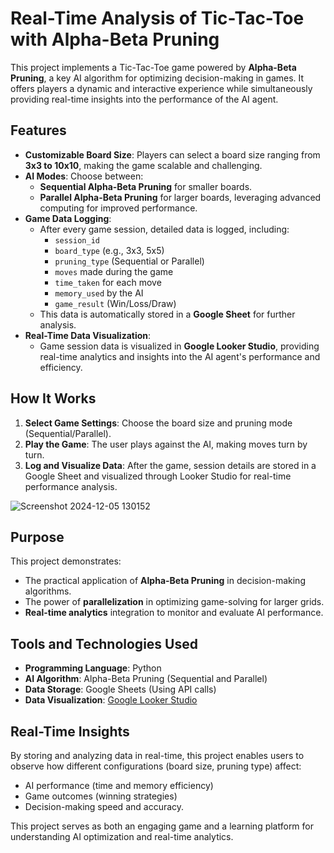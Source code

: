 # Real-Time Analysis of Tic-Tac-Toe with Alpha-Beta Pruning

This project implements a Tic-Tac-Toe game powered by **Alpha-Beta Pruning**, a key AI algorithm for optimizing decision-making in games. It offers players a dynamic and interactive experience while simultaneously providing real-time insights into the performance of the AI agent.

## Features

- **Customizable Board Size**: Players can select a board size ranging from **3x3 to 10x10**, making the game scalable and challenging.
- **AI Modes**: Choose between:
  - **Sequential Alpha-Beta Pruning** for smaller boards.
  - **Parallel Alpha-Beta Pruning** for larger boards, leveraging advanced computing for improved performance.
- **Game Data Logging**:
  - After every game session, detailed data is logged, including:
    - `session_id`
    - `board_type` (e.g., 3x3, 5x5)
    - `pruning_type` (Sequential or Parallel)
    - `moves` made during the game
    - `time_taken` for each move
    - `memory_used` by the AI
    - `game_result` (Win/Loss/Draw)
  - This data is automatically stored in a **Google Sheet** for further analysis.
- **Real-Time Data Visualization**:
  - Game session data is visualized in **Google Looker Studio**, providing real-time analytics and insights into the AI agent's performance and efficiency.

## How It Works

1. **Select Game Settings**: Choose the board size and pruning mode (Sequential/Parallel).
2. **Play the Game**: The user plays against the AI, making moves turn by turn.
3. **Log and Visualize Data**: After the game, session details are stored in a Google Sheet and visualized through Looker Studio for real-time performance analysis.
   
  ![Screenshot 2024-12-05 130152](https://github.com/user-attachments/assets/2969104a-8a16-4917-8767-0be570276d33)

  
## Purpose

This project demonstrates:
- The practical application of **Alpha-Beta Pruning** in decision-making algorithms.
- The power of **parallelization** in optimizing game-solving for larger grids.
- **Real-time analytics** integration to monitor and evaluate AI performance.

## Tools and Technologies Used

- **Programming Language**: Python
- **AI Algorithm**: Alpha-Beta Pruning (Sequential and Parallel)
- **Data Storage**: Google Sheets (Using API calls)
- **Data Visualization**: [Google Looker Studio](https://lookerstudio.google.com/reporting/9f8019e6-a18e-48d9-b41a-647ddfa55131)

## Real-Time Insights

By storing and analyzing data in real-time, this project enables users to observe how different configurations (board size, pruning type) affect:
- AI performance (time and memory efficiency)
- Game outcomes (winning strategies)
- Decision-making speed and accuracy.

This project serves as both an engaging game and a learning platform for understanding AI optimization and real-time analytics.

